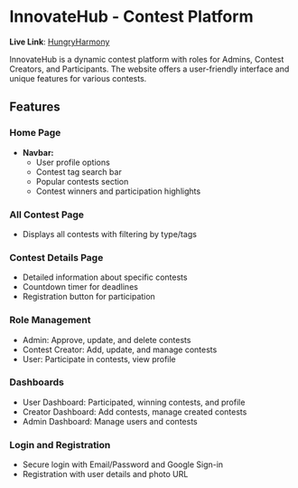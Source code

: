 # InnovateHub - Contest Platform

**Live Link**: [HungryHarmony](https://contest-hub-6df80.web.app/)

InnovateHub is a dynamic contest platform with roles for Admins, Contest Creators, and Participants. The website offers a user-friendly interface and unique features for various contests.

## Features

### Home Page

- **Navbar:** 
  - User profile options
  - Contest tag search bar
  - Popular contests section
  - Contest winners and participation highlights

### All Contest Page

- Displays all contests with filtering by type/tags

### Contest Details Page

- Detailed information about specific contests
- Countdown timer for deadlines
- Registration button for participation

### Role Management

- Admin: Approve, update, and delete contests
- Contest Creator: Add, update, and manage contests
- User: Participate in contests, view profile

### Dashboards

- User Dashboard: Participated, winning contests, and profile
- Creator Dashboard: Add contests, manage created contests
- Admin Dashboard: Manage users and contests

### Login and Registration

- Secure login with Email/Password and Google Sign-in
- Registration with user details and photo URL
